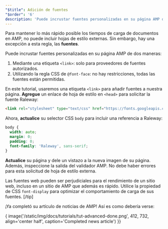 ```yaml
---
"$title": Adición de fuentes
"$order": '6'
description: 'Puede incrustar fuentes personalizadas en su página AMP de dos maneras: 1. Mediante una etiqueta <link>: solo para proveedores de fuentes autorizados. 2. Utilizando...'
---
```


Para mantener lo más rápido posible los tiempos de carga de documentos en AMP, no puede incluir hojas de estilo externas. Sin embargo, hay una excepción a esta regla, las **fuentes**.

Puede incrustar fuentes personalizadas en su página AMP de dos maneras:

1. Mediante una etiqueta `<link>`: solo para proveedores de fuentes autorizados.
2. Utilizando la regla CSS de `@font-face`: no hay restricciones, todas las fuentes están permitidas.

En este tutorial, usaremos una etiqueta `<link>` para añadir fuentes a nuestra página. **Agregue** un enlace de hoja de estilo en `<head>` para solicitar la fuente Raleway:

```html
<link rel="stylesheet" type="text/css" href="https://fonts.googleapis.com/css?family=Raleway">
```

Ahora, **actualice** su selector CSS <code>body</code> para incluir una referencia a Raleway:

```css
body {
  width: auto;
  margin: 0;
  padding: 0;
  font-family: 'Raleway', sans-serif;
}
```

**Actualice** su página y dele un vistazo a la nueva imagen de su página. Además, inspeccione la salida del validador AMP. No debe haber errores para esta solicitud de hoja de estilo externa.

Las fuentes web pueden ser perjudiciales para el rendimiento de un sitio web, incluso en un sitio de AMP que además es rápido. Utilice la propiedad de CSS <a><code>font-display</code></a> para optimizar el comportamiento de carga de sus fuentes. [/tip]

¡Ya completó su artículo de noticias de AMP! Así es como debería verse:

{ image('/static/img/docs/tutorials/tut-advanced-done.png', 412, 732, align='center half', caption='Completed news article') }}
